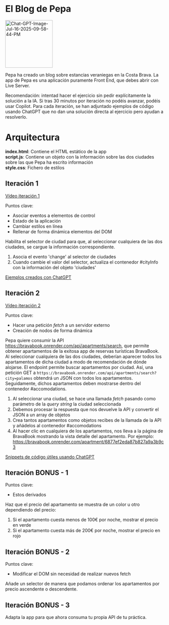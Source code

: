 
# El Blog de Pepa

<a href="https://ibb.co/Z6dRb53t"><img width="150"  src="https://i.ibb.co/hRsxTbkh/Chat-GPT-Image-Jul-16-2025-09-58-44-PM.png" alt="Chat-GPT-Image-Jul-16-2025-09-58-44-PM" border="0"></a>

Pepa ha creado un blog sobre estancias veraniegas en la Costa Brava.
La app de Pepa es una aplicación puramente Front End, que debes abrir con Live Server.

Recomendación: intentad hacer el ejercicio sin pedir explícitamente la solución a la IA.
Si tras 30 minutos por iteración no podéis avanzar, podéis usar Copilot. 
Para cada iteración, se han adjuntado ejemplos de código usando ChatGPT que no dan una solución directa al ejercicio pero ayudan a resolverlo.

# Arquitectura

**index.html**: Contiene el HTML estático de la app  
**script.js**: Contiene un objeto con la información sobre las dos ciudades sobre las que Pepa ha escrito información  
**style.css**: Fichero de estilos  

## Iteración 1

[Vídeo iteración 1](https://oscarm.tinytake.com/df/178f1c4/thumbnail?type=attachments&version_no=0&file_version_no=0&thumbnail_size=preview)

Puntos clave:

- Asociar eventos a elementos de control
- Estado de la aplicación
- Cambiar estilos en línea
- Rellenar de forma dinámica elementos del DOM

Habilita el selector de ciudad para que, al seleccionar cualquiera de las dos ciudades, se cargue la información correspondiente.

1. Asocia el evento 'change' al selector de ciudades
2. Cuando cambie el valor del selector, actualiza el contenedor #cityInfo con la información del objeto 'ciudades'

[Ejemplos creados con ChatGPT](https://chatgpt.com/share/6877f91f-bb08-8002-b900-69b982452b48)

## Iteración 2

[Vídeo iteración 2](https://oscarm.tinytake.com/df/178f20a/thumbnail?type=attachments&version_no=0&file_version_no=0&thumbnail_size=preview)

Puntos clave:

- Hacer una petición _fetch_ a un servidor externo
- Creación de nodos de forma dinámica

Pepa quiere consumir la API https://bravabook.onrender.com/api/apartments/search, que permite obtener apartamentos de la exitosa app de reservas turísticas BravaBook. Al seleccionar cualquiera de las dos ciudades, deberían aparecer todos los apartamentos de dicha ciudad a modo de recomendación de dónde alojarse. El endpoint permite buscar apartamentos por ciudad. Así, una petición GET a `https://bravabook.onrender.com/api/apartments/search?city=palamos` obtendrá un JSON con todos los apartamentos. Seguidamente, dichos apartamentos deben mostrarse dentro del contenedor #accomodations.

1. Al seleccionar una ciudad, se hace una llamada _fetch_ pasando como parámetro de la _query string_ la ciudad seleccionada
2. Debemos procesar la respuesta que nos devuelve la API y convertir el JSON a un array de objetos
3. Crea tantos apartamentos como objetos recibes de la llamada de la API y añádelos al contenedor #accomodations
4. Al hacer clic en cualquiera de los apartamentos, nos lleva a la página de BravaBook mostrando la vista detalle del apartamento. Por ejemplo: https://bravabook.onrender.com/apartment/6877ef2eda87b827a9a3b9c3


[Snippets de código útiles usando ChatGPT](https://chatgpt.com/share/6877fabb-d09c-8002-a074-78eeaa9cd642)

## Iteración BONUS - 1

Puntos clave:

- Estos derivados

Haz que el precio del apartamento se muestra de un color u otro dependiendo del precio:

1. Si el apartamento cuesta menos de 100€ por noche, mostrar el precio en verde
2. Si el apartamento cuesta más de 200€ por noche, mostrar el precio en rojo


## Iteración BONUS - 2

Puntos clave:

- Modificar el DOM sin necesidad de realizar nuevos fetch

Añade un selector de manera que podamos ordenar los apartamentos por precio ascendente o descendente.

## Iteración BONUS - 3

Adapta la app para que ahora consuma tu propia API de tu práctica.


